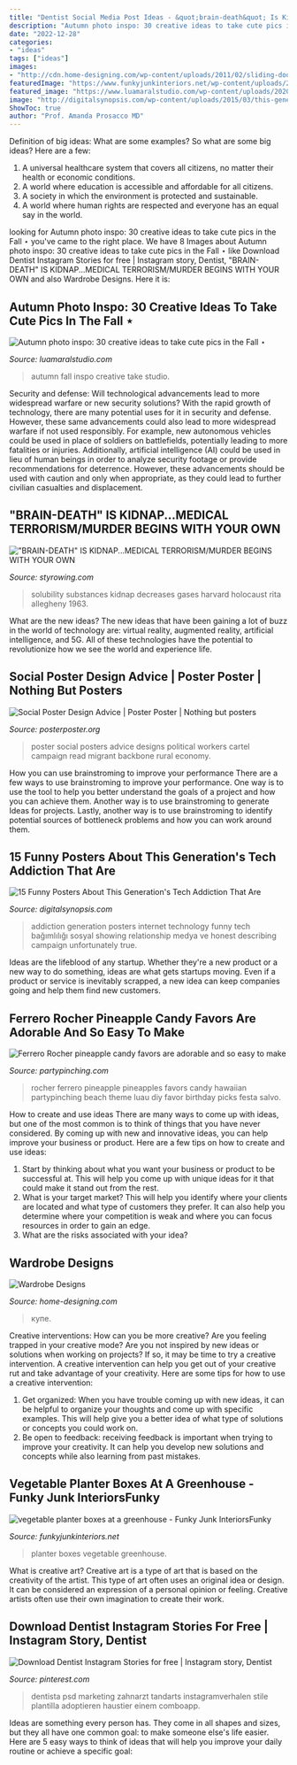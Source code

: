```yaml
---
title: "Dentist Social Media Post Ideas - &quot;brain-death&quot; Is Kidnap...medical Terrorism/murder Begins With Your Own"
description: "Autumn photo inspo: 30 creative ideas to take cute pics in the fall ⋆"
date: "2022-12-28"
categories:
- "ideas"
tags: ["ideas"]
images:
- "http://cdn.home-designing.com/wp-content/uploads/2011/02/sliding-door-wardrobe.jpg"
featuredImage: "https://www.funkyjunkinteriors.net/wp-content/uploads/2017/05/vegetable-planter-boxes-at-a-greenhouse.jpg"
featured_image: "https://www.luamaralstudio.com/wp-content/uploads/2020/09/autumn-fall-photo-ideas-with-leaves-24-scaled.jpg"
image: "http://digitalsynopsis.com/wp-content/uploads/2015/03/this-generation-technology-internet-addiction-posters-2.jpg"
ShowToc: true
author: "Prof. Amanda Prosacco MD"
---
```



Definition of big ideas: What are some examples?
So what are some big ideas? Here are a few: 
1. A universal healthcare system that covers all citizens, no matter their health or economic conditions. 
2. A world where education is accessible and affordable for all citizens. 
3. A society in which the environment is protected and sustainable. 
4. A world where human rights are respected and everyone has an equal say in the world.

	

		
looking for Autumn photo inspo: 30 creative ideas to take cute pics in the Fall ⋆ you've came to the right place. We have 8 Images about Autumn photo inspo: 30 creative ideas to take cute pics in the Fall ⋆ like Download Dentist Instagram Stories for free | Instagram story, Dentist, &quot;BRAIN-DEATH&quot; IS KIDNAP...MEDICAL TERRORISM/MURDER BEGINS WITH YOUR OWN and also Wardrobe Designs. Here it is:
		
    
## Autumn Photo Inspo: 30 Creative Ideas To Take Cute Pics In The Fall ⋆

<img loading=lazy src="https://www.luamaralstudio.com/wp-content/uploads/2020/09/autumn-fall-photo-ideas-with-leaves-24-scaled.jpg" onerror="this.onerror=null;this.src='https://tse1.mm.bing.net/th?id=OIP.lCnWPESulijGvkZK8j71iwHaLG&amp;pid=15.1';" alt="Autumn photo inspo: 30 creative ideas to take cute pics in the Fall ⋆">

_Source: luamaralstudio.com_

>autumn fall inspo creative take studio. 

	

Security and defense: Will technological advancements lead to more widespread warfare or new security solutions?
With the rapid growth of technology, there are many potential uses for it in security and defense. However, these same advancements could also lead to more widespread warfare if not used responsibly. For example, new autonomous vehicles could be used in place of soldiers on battlefields, potentially leading to more fatalities or injuries. Additionally, artificial intelligence (AI) could be used in lieu of human beings in order to analyze security footage or provide recommendations for deterrence. However, these advancements should be used with caution and only when appropriate, as they could lead to further civilian casualties and displacement.

    
## &quot;BRAIN-DEATH&quot; IS KIDNAP...MEDICAL TERRORISM/MURDER BEGINS WITH YOUR OWN

<img loading=lazy src="http://styrowing.com/images/coffeesmface.jpg" onerror="this.onerror=null;this.src='https://tse2.mm.bing.net/th?id=OIP.TVN1p-BTYk2RIpDa6ntgYgHaJ8&amp;pid=15.1';" alt="&quot;BRAIN-DEATH&quot; IS KIDNAP...MEDICAL TERRORISM/MURDER BEGINS WITH YOUR OWN">

_Source: styrowing.com_

>solubility substances kidnap decreases gases harvard holocaust rita allegheny 1963. 

	

What are the new ideas?
The new ideas that have been gaining a lot of buzz in the world of technology are: virtual reality, augmented reality, artificial intelligence, and 5G. All of these technologies have the potential to revolutionize how we see the world and experience life.

    
## Social Poster Design Advice | Poster Poster | Nothing But Posters

<img loading=lazy src="http://www.posterposter.org/wp-content/uploads/2014/04/imigracion-Cartel2.jpg" onerror="this.onerror=null;this.src='https://tse1.mm.bing.net/th?id=OIP.JztvaOgkd7Gavk_7mdldKgHaKm&amp;pid=15.1';" alt="Social Poster Design Advice | Poster Poster | Nothing but posters">

_Source: posterposter.org_

>poster social posters advice designs political workers cartel campaign read migrant backbone rural economy. 

	

How you can use brainstroming to improve your performance
There are a few ways to use brainstroming to improve your performance. One way is to use the tool to help you better understand the goals of a project and how you can achieve them. Another way is to use brainstroming to generate Ideas for projects. Lastly, another way is to use brainstroming to identify potential sources of bottleneck problems and how you can work around them.

    
## 15 Funny Posters About This Generation&#039;s Tech Addiction That Are

<img loading=lazy src="http://digitalsynopsis.com/wp-content/uploads/2015/03/this-generation-technology-internet-addiction-posters-2.jpg" onerror="this.onerror=null;this.src='https://tse3.mm.bing.net/th?id=OIP.PE7uyfxohghUzh8ecA6PQwHaKY&amp;pid=15.1';" alt="15 Funny Posters About This Generation&#039;s Tech Addiction That Are">

_Source: digitalsynopsis.com_

>addiction generation posters internet technology funny tech bağımlılığı sosyal showing relationship medya ve honest describing campaign unfortunately true. 

	

Ideas are the lifeblood of any startup. Whether they're a new product or a new way to do something, ideas are what gets startups moving. Even if a product or service is inevitably scrapped, a new idea can keep companies going and help them find new customers.

    
## Ferrero Rocher Pineapple Candy Favors Are Adorable And So Easy To Make

<img loading=lazy src="https://partypinching.com/wp-content/uploads/2018/04/DSCF7623-2W.jpg" onerror="this.onerror=null;this.src='https://tse4.mm.bing.net/th?id=OIP.JqpygUTR2OLdRGx5iq1pVwHaJ4&amp;pid=15.1';" alt="Ferrero Rocher pineapple candy favors are adorable and so easy to make">

_Source: partypinching.com_

>rocher ferrero pineapple pineapples favors candy hawaiian partypinching beach theme luau diy favor birthday picks festa salvo. 

	

How to create and use ideas
There are many ways to come up with ideas, but one of the most common is to think of things that you have never considered. By coming up with new and innovative ideas, you can help improve your business or product. Here are a few tips on how to create and use ideas: 
1. Start by thinking about what you want your business or product to be successful at. This will help you come up with unique ideas for it that could make it stand out from the rest. 
2. What is your target market? This will help you identify where your clients are located and what type of customers they prefer. It can also help you determine where your competition is weak and where you can focus resources in order to gain an edge. 
3. What are the risks associated with your idea?

    
## Wardrobe Designs

<img loading=lazy src="http://cdn.home-designing.com/wp-content/uploads/2011/02/sliding-door-wardrobe.jpg" onerror="this.onerror=null;this.src='https://tse1.mm.bing.net/th?id=OIP.Wt-tjO5sXgo2E7OrdHCjDQHaFJ&amp;pid=15.1';" alt="Wardrobe Designs">

_Source: home-designing.com_

>купе. 

	

Creative interventions: How can you be more creative?
Are you feeling trapped in your creative mode? Are you not inspired by new ideas or solutions when working on projects? If so, it may be time to try a creative intervention. A creative intervention can help you get out of your creative rut and take advantage of your creativity. Here are some tips for how to use a creative intervention: 
1. Get organized: When you have trouble coming up with new ideas, it can be helpful to organize your thoughts and come up with specific examples. This will help give you a better idea of what type of solutions or concepts you could work on. 
2. Be open to feedback: receiving feedback is important when trying to improve your creativity. It can help you develop new solutions and concepts while also learning from past mistakes. 

    
## Vegetable Planter Boxes At A Greenhouse - Funky Junk InteriorsFunky

<img loading=lazy src="https://www.funkyjunkinteriors.net/wp-content/uploads/2017/05/vegetable-planter-boxes-at-a-greenhouse.jpg" onerror="this.onerror=null;this.src='https://tse3.mm.bing.net/th?id=OIP.kwFgVf_8Lu5PtNDF1RNgrgHaLH&amp;pid=15.1';" alt="vegetable planter boxes at a greenhouse - Funky Junk InteriorsFunky">

_Source: funkyjunkinteriors.net_

>planter boxes vegetable greenhouse. 

	

What is creative art?
Creative art is a type of art that is based on the creativity of the artist. This type of art often uses an original idea or design. It can be considered an expression of a personal opinion or feeling. Creative artists often use their own imagination to create their work.

    
## Download Dentist Instagram Stories For Free | Instagram Story, Dentist

<img loading=lazy src="https://i.pinimg.com/736x/11/4f/c7/114fc7ae394d337deb500aab857e508e.jpg" onerror="this.onerror=null;this.src='https://tse3.mm.bing.net/th?id=OIP.MSoKyB7x-t9Phd7830dAzQHaFB&amp;pid=15.1';" alt="Download Dentist Instagram Stories for free | Instagram story, Dentist">

_Source: pinterest.com_

>dentista psd marketing zahnarzt tandarts instagramverhalen stile plantilla adoptieren haustier einem comboapp. 

	

Ideas are something every person has. They come in all shapes and sizes, but they all have one common goal: to make someone else's life easier. Here are 5 easy ways to think of ideas that will help you improve your daily routine or achieve a specific goal: 

